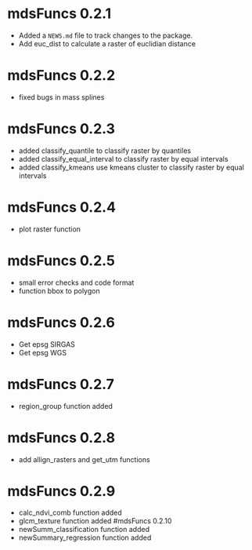 # mdsFuncs 0.2.1
* Added a `NEWS.md` file to track changes to the package.
* Add euc_dist to calculate a raster of euclidian distance 
# mdsFuncs 0.2.2
* fixed bugs in mass splines 
# mdsFuncs 0.2.3
* added classify_quantile to classify raster by quantiles
* added classify_equal_interval to classify raster by equal intervals
* added classify_kmeans use kmeans cluster to classify raster by equal intervals
# mdsFuncs 0.2.4
* plot raster function
# mdsFuncs 0.2.5
* small error checks and code format
* function bbox to polygon
# mdsFuncs 0.2.6
* Get epsg SIRGAS
* Get epsg WGS
# mdsFuncs 0.2.7
* region_group function added
# mdsFuncs 0.2.8
* add allign_rasters and get_utm functions
# mdsFuncs 0.2.9
* calc_ndvi_comb function added
* glcm_texture function added
#mdsFuncs 0.2.10
* newSumm_classification function added
* newSummary_regression function added
